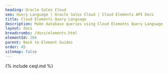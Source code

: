 ```yaml
---
heading: Oracle Sales Cloud
seo: Query Language | Oracle Sales Cloud | Cloud Elements API Docs
title: Cloud Elements Query Language
description: Make database queries using Cloud Elements Query Language.
layout: docs
breadcrumbs: /docs/elements.html
elementId: 204
parent: Back to Element Guides
order: 45
sitemap: false
---
```


{% include ceql.md %}
